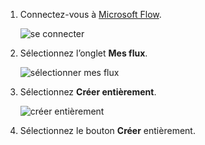 1. Connectez-vous à [Microsoft Flow](https://flow.microsoft.com).
   
    ![se connecter](media/modern-approvals/sign-in.png)
2. Sélectionnez l’onglet **Mes flux**.
   
    ![sélectionner mes flux](media/modern-approvals/select-my-flows.png)
3. Sélectionnez **Créer entièrement**.
   
    ![créer entièrement](media/modern-approvals/blank-template.png)

4. Sélectionnez le bouton **Créer** entièrement.

